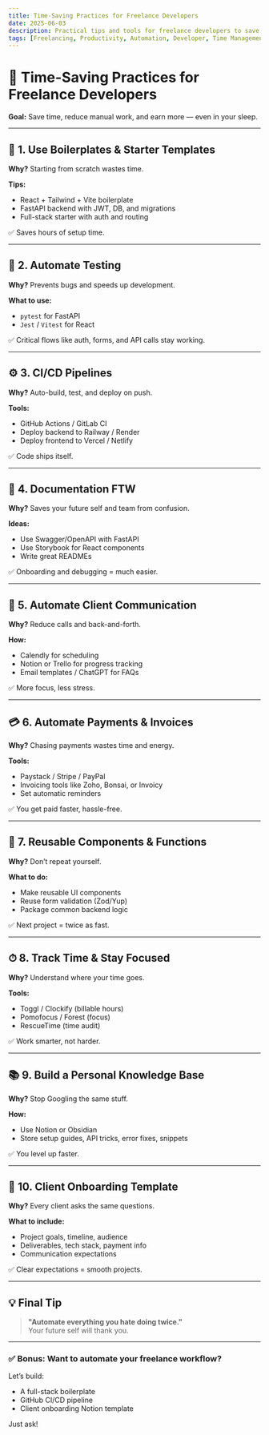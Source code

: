 ```yaml
---
title: Time-Saving Practices for Freelance Developers
date: 2025-06-03
description: Practical tips and tools for freelance developers to save time, automate workflows, and boost earnings through automation, templates, and smart systems.
tags: [Freelancing, Productivity, Automation, Developer, Time Management, Systems]
---
```


# 🧠 Time-Saving Practices for Freelance Developers

**Goal:** Save time, reduce manual work, and earn more — even in your sleep.

---

## 🚀 1. Use Boilerplates & Starter Templates

**Why?** Starting from scratch wastes time.

**Tips:**
- React + Tailwind + Vite boilerplate
- FastAPI backend with JWT, DB, and migrations
- Full-stack starter with auth and routing

✅ Saves hours of setup time.

---

## 🧪 2. Automate Testing

**Why?** Prevents bugs and speeds up development.

**What to use:**
- `pytest` for FastAPI
- `Jest` / `Vitest` for React

✅ Critical flows like auth, forms, and API calls stay working.

---

## ⚙️ 3. CI/CD Pipelines

**Why?** Auto-build, test, and deploy on push.

**Tools:**
- GitHub Actions / GitLab CI
- Deploy backend to Railway / Render
- Deploy frontend to Vercel / Netlify

✅ Code ships itself.

---

## 📝 4. Documentation FTW

**Why?** Saves your future self and team from confusion.

**Ideas:**
- Use Swagger/OpenAPI with FastAPI
- Use Storybook for React components
- Write great READMEs

✅ Onboarding and debugging = much easier.

---

## 📅 5. Automate Client Communication

**Why?** Reduce calls and back-and-forth.

**How:**
- Calendly for scheduling
- Notion or Trello for progress tracking
- Email templates / ChatGPT for FAQs

✅ More focus, less stress.

---

## 💳 6. Automate Payments & Invoices

**Why?** Chasing payments wastes time and energy.

**Tools:**
- Paystack / Stripe / PayPal
- Invoicing tools like Zoho, Bonsai, or Invoicy
- Set automatic reminders

✅ You get paid faster, hassle-free.

---

## 🔁 7. Reusable Components & Functions

**Why?** Don’t repeat yourself.

**What to do:**
- Make reusable UI components
- Reuse form validation (Zod/Yup)
- Package common backend logic

✅ Next project = twice as fast.

---

## ⏱ 8. Track Time & Stay Focused

**Why?** Understand where your time goes.

**Tools:**
- Toggl / Clockify (billable hours)
- Pomofocus / Forest (focus)
- RescueTime (time audit)

✅ Work smarter, not harder.

---

## 📚 9. Build a Personal Knowledge Base

**Why?** Stop Googling the same stuff.

**How:**
- Use Notion or Obsidian
- Store setup guides, API tricks, error fixes, snippets

✅ You level up faster.

---

## 🤝 10. Client Onboarding Template

**Why?** Every client asks the same questions.

**What to include:**
- Project goals, timeline, audience
- Deliverables, tech stack, payment info
- Communication expectations

✅ Clear expectations = smooth projects.

---

## 💡 Final Tip

> **"Automate everything you hate doing twice."**  
> Your future self will thank you.

---

### ✅ Bonus: Want to automate your freelance workflow?

Let’s build:
- A full-stack boilerplate
- GitHub CI/CD pipeline
- Client onboarding Notion template

Just ask!